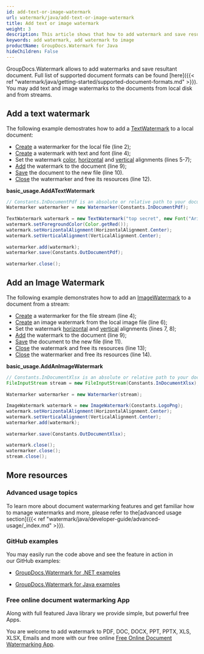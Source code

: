 ```yaml
---
id: add-text-or-image-watermark
url: watermark/java/add-text-or-image-watermark
title: Add text or image watermark
weight: 3
description: This article shows that how to add watermark and save resultant document. It is capable to add watermark to image or documents.
keywords: add watermark, add watermark to image
productName: GroupDocs.Watermark for Java
hideChildren: False
---
```

GroupDocs.Watermark allows to add watermarks and save resultant document. Full list of supported document formats can be found [here]({{< ref "watermark/java/getting-started/supported-document-formats.md" >}}). You may add text and image watermarks to the documents from local disk and from streams.

## Add a text watermark

The following example demostrates how to add a [TextWatermark](https://reference.groupdocs.com/watermark/java/com.groupdocs.watermark.watermarks/TextWatermark) to a local document:

*   [Create](https://reference.groupdocs.com/watermark/java/com.groupdocs.watermark/Watermarker#Watermarker(java.lang.String)) a watermarker for the local file (line 2);
*   [Create](https://reference.groupdocs.com/watermark/java/com.groupdocs.watermark.watermarks/TextWatermark#TextWatermark(java.lang.String,%20com.groupdocs.watermark.watermarks.Font)) a watermark with text and font (line 4);
*   Set the watermark [color](https://reference.groupdocs.com/watermark/java/com.groupdocs.watermark.watermarks/TextWatermark#setForegroundColor(com.groupdocs.watermark.watermarks.Color)), [horizontal](https://reference.groupdocs.com/watermark/java/com.groupdocs.watermark/Watermark#setHorizontalAlignment(int)) and [vertical](https://reference.groupdocs.com/watermark/java/com.groupdocs.watermark/Watermark#setVerticalAlignment(int)) alignments (lines 5-7);
*   [Add](https://reference.groupdocs.com/watermark/java/com.groupdocs.watermark/Watermarker#add(com.groupdocs.watermark.Watermark)) the watermark to the document (line 9);
*   [Save](https://reference.groupdocs.com/watermark/java/com.groupdocs.watermark/Watermarker#save(java.lang.String)) the document to the new file (line 10).
*   [Close](https://reference.groupdocs.com/watermark/java/com.groupdocs.watermark/Watermarker#close()) the watermarker and free its resources (line 12).

**basic\_usage.AddATextWatermark**

```java
// Constants.InDocumentPdf is an absolute or relative path to your document. Ex: "C:\\Docs\\document.pdf"
Watermarker watermarker = new Watermarker(Constants.InDocumentPdf);                                      
                                                                                                         
TextWatermark watermark = new TextWatermark("top secret", new Font("Arial", 36));                        
watermark.setForegroundColor(Color.getRed());                                                            
watermark.setHorizontalAlignment(HorizontalAlignment.Center);                                            
watermark.setVerticalAlignment(VerticalAlignment.Center);                                                
                                                                                                         
watermarker.add(watermark);                                                                              
watermarker.save(Constants.OutDocumentPdf);                                                              
                                                                                                         
watermarker.close();                                                                                   
```

## Add an Image Watermark

The following example demonstrates how to add an [ImageWatermark](https://reference.groupdocs.com/watermark/java/com.groupdocs.watermark.watermarks/ImageWatermark) to a document from a stream:

*   [Create](https://reference.groupdocs.com/watermark/java/com.groupdocs.watermark/Watermarker#Watermarker(java.lang.String)) a watermarker for the file stream (line 4);
*   [Create](https://reference.groupdocs.com/watermark/java/com.groupdocs.watermark.watermarks/ImageWatermark#ImageWatermark(java.lang.String)) an image watermark from the local image file (line 6);
*   Set the watermark [horizontal](https://reference.groupdocs.com/watermark/java/com.groupdocs.watermark/Watermark#setHorizontalAlignment(int)) and [vertical](https://reference.groupdocs.com/watermark/java/com.groupdocs.watermark/Watermark#setVerticalAlignment(int)) alignments (lines 7, 8);
*   [Add](https://reference.groupdocs.com/watermark/java/com.groupdocs.watermark/Watermarker#add(com.groupdocs.watermark.Watermark)) the watermark to the document (line 9);
*   [Save](https://reference.groupdocs.com/watermark/java/com.groupdocs.watermark/Watermarker#save(java.lang.String)) the document to the new file (line 11).
*   [Close](https://reference.groupdocs.com/watermark/java/com.groupdocs.watermark.watermarks/ImageWatermark#close()) the watermark and free its resources (line 13);
*   [Close](https://reference.groupdocs.com/watermark/java/com.groupdocs.watermark/Watermarker#close()) the watermarker and free its resources (line 14).

**basic\_usage.AddAnImageWatermark**

```java
// Constants.InDocumentXlsx is an absolute or relative path to your document. Ex: "C:\\Docs\\document.xlsx" 
FileInputStream stream = new FileInputStream(Constants.InDocumentXlsx);                                     
                                                                                                            
Watermarker watermarker = new Watermarker(stream);                                                          
                                                                                                            
ImageWatermark watermark = new ImageWatermark(Constants.LogoPng);                                           
watermark.setHorizontalAlignment(HorizontalAlignment.Center);                                               
watermark.setVerticalAlignment(VerticalAlignment.Center);                                                   
watermarker.add(watermark);                                                                                 
                                                                                                            
watermarker.save(Constants.OutDocumentXlsx);                                                                
                                                                                                            
watermark.close();                                                                                          
watermarker.close();                                                                                      
stream.close();                                                                                             
```

## More resources

### Advanced usage topics

To learn more about document watermarking features and get familiar how to manage watermarks and more, please refer to the[advanced usage section]({{< ref "watermark/java/developer-guide/advanced-usage/_index.md" >}}).

### GitHub examples

You may easily run the code above and see the feature in action in our GitHub examples:

*   [GroupDocs.Watermark for .NET examples](https://github.com/groupdocs-watermark/GroupDocs.Watermark-for-.NET)
    
*   [GroupDocs.Watermark for Java examples](https://github.com/groupdocs-watermark/GroupDocs.Watermark-for-Java)
    

### Free online document watermarking App

Along with full featured Java library we provide simple, but powerful free Apps.

You are welcome to add watermark to PDF, DOC, DOCX, PPT, PPTX, XLS, XLSX, Emails and more with our free online [Free Online Document Watermarking App](https://products.groupdocs.app/watermark).
